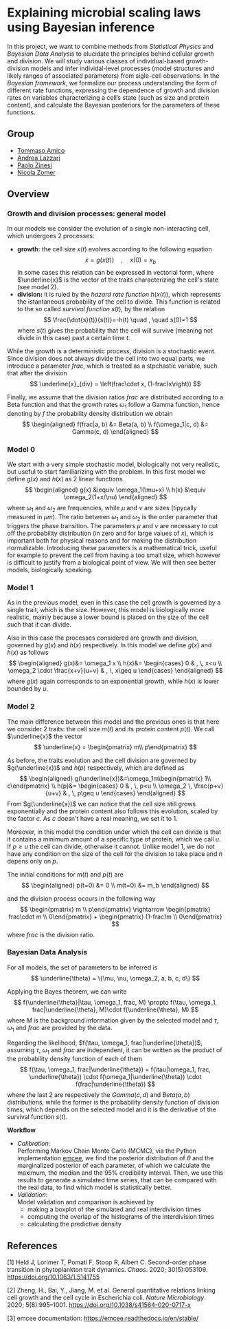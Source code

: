 # Explaining microbial scaling laws using Bayesian inference
In this project, we want to combine methods from _Statistical Physics_ and _Bayesian Data Analysis_ to elucidate the principles behind cellular growth and division. We will study various classes of individual-based growth-division models and infer individal-level processes (model structures and likely ranges of associated parameters) from sigle-cell observations. In the _Bayesian framework_, we formalize our process understanding the form of different rate functions, expressing the dependence of growth and division rates on variables characterizing a cell’s state (such as size and protein content), and calculate the Bayesian posteriors for the parameters of these functions.

## Group 
- [Tommaso Amico](https://github.com/tommasoamico)
- [Andrea Lazzari](https://github.com/AndreaLazzari)
- [Paolo Zinesi](https://github.com/PaoloZinesi)
- [Nicola Zomer](https://github.com/NicolaZomer)

## Overview
### Growth and division processes: general model 
In our models we consider the evolution of a single non-interacting cell, which undergoes 2 processes:
- **growth:** the cell size $x(t)$ evolves according to the following equation
    $$
    \dot{x}=g(x(t)) \quad, \quad x(0)=x_b
    $$
    In some cases this relation can be expressed in vectorial form, where $\underline{x}$ is the vector of the traits characterizing the cell's state (see model 2). 
- **division:** it is ruled by the _hazard rate function_ $h(x(t))$, which represents the istantaneous probability of the cell to divide. This function is related to the so called _survival function_ $s(t)$, by the relation
    $$
    \frac{\dot{s}(t)}{s(t)}=-h(t) \quad , \quad s(0)=1
    $$
    where $s(t)$ gives the probability that the cell will survive (meaning not divide in this case) past a certain time $t$.

While the growth is a deterministic process, division is a stochastic event. Since division does not always divide the cell into two equal parts, we introduce a parameter $frac$, which is treated as a stpchastic variable, such that after the division
$$
\underline{x}_{div} = \left(frac\cdot x, (1-frac)x\right))
$$

Finally, we assume that the division ratios $frac$ are distributed according to a Beta function and that the growth rates $\omega_1$ follow a Gamma function, hence denoting by $f$ the probability density distribution we obtain
$$
\begin{aligned}
f(frac|a, b) &= Beta(a, b) \\
f(\omega_1|c, d) &= Gamma(c, d)
\end{aligned}
$$

### Model 0
We start with a very simple stochastic model, biologically not very realistic, but useful to start familiarizing with the problem. In this first model we define $g(x)$ and $h(x)$ as 2 linear functions
$$
\begin{aligned}
g(x) &\equiv \omega_1(\mu+x) \\
h(x) &\equiv \omega_2(1+x/\nu)
\end{aligned}
$$
where $\omega_1$ and $\omega_2$ are frequencies, while $\mu$ and $\nu$ are sizes (tipycally measured in $\mu m$). The ratio between $\omega_1$ and $\omega_2$ is the order parameter that triggers the phase transition. The parameters $\mu$ and $\nu$ are necessary to cut off the probability distribution (in zero and for large values of $x$), which is important both for physical reasons and for making the distribution normalizable. Introducing these parameters is a mathematical trick, useful for example to prevent the cell from having a too small size, which however is difficult to justify from a biological point of view. We will then see better models, biologically speaking.

### Model 1
As in the previous model, even in this case the cell growth is governed by a single trait, which is the size. However, this model is biologically more realistic, mainly because a lower bound is placed on the size of the cell such that it can divide. 

Also in this case the processes considered are growth and division, governed by $g(x)$ and $h(x)$ respectively. In this model we define $g(x)$ and $h(x)$ as follows
$$
\begin{aligned}
g(x)&= \omega_1 x \\
h(x)&=
\begin{cases}
    0  & , \, x<u \\
    \omega_2 \cdot \frac{x+v}{u+v} & , \, x\geq u
\end{cases}
\end{aligned}
$$
where $g(x)$ again corresponds to an exponential growth, while $h(x)$ is lower bounded by $u$.   

### Model 2
The main difference between this model and the previous ones is that here we consider 2 traits: the cell size $m(t)$ and its protein content $p(t)$. We call $\underline{x}$ the vector
$$
\underline{x} = \begin{pmatrix} m\\ p\end{pmatrix} 
$$

As before, the traits evolution and the cell division are governed by $g(\underline{x})$ and $h(p)$ respectively, which are defined as 
$$
\begin{aligned}
g(\underline{x})&=\omega_1m\begin{pmatrix} 1\\ c\end{pmatrix} \\
h(p)&=
    \begin{cases}
    0   & , \, p<u \\
    \omega_2 \, \frac{p+v}{u+v} & , \, p\geq u
    \end{cases}
\end{aligned}
$$
From $g(\underline{x})$ we can notice that the cell size still grows exponentially and the protein content also follows this evolution, scaled by the factor $c$. As $c$ doesn't have a real meaning, we set it to $1$. 

Moreover, in this model the condition under which the cell can divide is that it contains a minimum amount of a specific type of protein, which we call $u$. If $p\geq u$ the cell can divide, otherwise it cannot. Unlike model 1, we do not have any condition on the size of the cell for the division to take place and $h$ depens only on $p$.

The initial conditions for $m(t)$ and $p(t)$ are
$$
\begin{aligned}
    p(t=0) &= 0 \\
    m(t=0) &= m_b
\end{aligned}
$$

and the division process occurs in the following way
$$
\begin{pmatrix} m \\ p\end{pmatrix} \rightarrow \begin{pmatrix} frac\cdot m \\ 0\end{pmatrix} + \begin{pmatrix} (1-frac)m \\ 0\end{pmatrix}
$$
where $frac$ is the division ratio.

### Bayesian Data Analysis
For all models, the set of parameters to be inferred is 
$$
\underline{\theta} = \{\mu, \nu, \omega_2, a, b, c, d\}
$$

Applying the Bayes theorem, we can write
$$
f(\underline{\theta}|\tau, \omega_1, frac, M) \propto f(\tau, \omega_1, frac|\underline{\theta}, M)\cdot f(\underline{\theta}, M)
$$
where $M$ is the background information given by the selected model and $\tau$, $\omega_1$ and $frac$ are provided by the data.

Regarding the likelihood, $f(\tau, \omega_1, frac|\underline{\theta})$, assuming $\tau$, $\omega_1$ and $frac$ are independent, it can be written as the product of the probability density function of each of them 
$$
f(\tau, \omega_1, frac|\underline{\theta}) = 
f(\tau|\omega_1, frac, \underline{\theta}) \cdot f(\omega_1|\underline{\theta}) \cdot f(frac|\underline{\theta})
$$ 
where the last 2 are respectively the $Gamma(c, d)$ and $Beta(a, b)$ distributions, while the former is the probability density function of division times, which depends on the selected model and it is the derivative of the survival function $s(t)$.

**Workflow**
- _Calibration_: <br> 
  Performing Markov Chain Monte Carlo (MCMC), via the Python implementation [emcee](https://emcee.readthedocs.io/en/stable/), we find the posterior distribution of $\theta$ and the marginalized posterior of each parameter, of which we calculate the maximum, the median and the 95% credibility interval. Then, we use this results to generate a simulated time series, that can be compared with the real data, to find which model is statistically better.  
- _Validation_: <br>
  Model validation and comparison is achieved by 
  - making a boxplot of the simulated and real interdivision times
  - computing the overlap of the histograms of the interdivision times
  - calculating the predictive density

## References
[1] Held J, Lorimer T, Pomati F, Stoop R, Albert C. Second-order phase transition in phytoplankton trait dynamics. _Chaos_. 2020; 30(5):053109. https://doi.org/10.1063/1.5141755 

[2] Zheng, H., Bai, Y., Jiang, M. et al. General quantitative relations linking cell growth and the cell cycle in Escherichia coli. _Nature Microbiology_. 2020;  5(8):995–1001. https://doi.org/10.1038/s41564-020-0717-x 

[3] emcee documentation: https://emcee.readthedocs.io/en/stable/